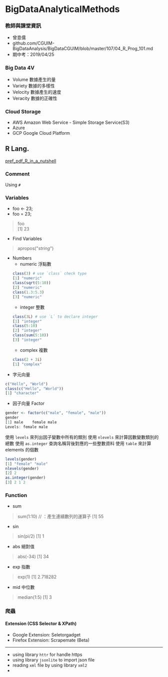 # BigDataAnalyticalMethods

### 教師與課堂資訊
+ 曾意儒
+ github.com/CGUIM-BigDataAnalysis/BigDataCGUIM/blob/master/107/04_R_Prog_101.md
+ 期中考：2019/04/25

### Big Data 4V
+ Volume 數據產生的量
+ Variety 數據的多樣性
+ Velocity 數據產生的速度
+ Veracity 數據的正確性

### Cloud Storage
+ AWS Amazon Web Service - Simple Storage Service(S3)
+ Azure
+ GCP Google Cloud Platform


## R Lang.
[pref_pdf_R_in_a_nutshell](http://rbasicsworkshop.weebly.com/uploads/1/8/6/0/18603232/adler_2009_r-inanutshell.pdf)

### Comment
Using `#`

### Variables
+ foo <- 23;
+ foo = 23;
> foo  
> [1] 23

- Find Variables
> apropos("_string_")

+ Numbers
    + numeric 浮點數
    ```R
    class(3) # use `class` check type
    [1] "numeric"
    class(sqrt(5:10))
    [2] "numeric"
    class(1.3:5.3)
    [3] "numeric"
    ```
    + integer 整數
    ```R
    class(3L) # use `L` to declare integer
    [1] "integer"
    class(5:10)
    [2] "integer"
    class(sum(5:10))
    [3] "integer"
    ```
    + complex 複數
    ```R
    class(2 + 3i)
    [1] "complex"
    ```
+ 字元向量
```R
c("Hello", "World")
class(c("Hello", "World"))
[1] "character"
```
+ 因子向量 Factor
```R
gender <- factor(c("male", "female", "male"))
gender
[1] male    female male
Levels: female male
```

使用 `levels` 來列出因子變數中所有的類別
使用 `nlevels` 來計算因數變數類別的總數
使用 `as.integer` 查詢名稱背後對應的一些整數資料
使用 `table` 來計算 elements 的個數

```R
levels(gender)
[1] "female" "male"
nlevels(gender)
[2] 2
as.integer(gender)
[3] 2 1 2
```

### Function
+ sum
> sum(1:10) // ：產生連續數列的運算子
> [1] 55
+ sin
> sin(pi/2)
> [1] 1
+ abs 絕對值
> abs(-34)
> [1] 34
+ exp 指數
> exp(1)
> [1] 2.718282
+ mid 中位數
> median(1:5)
> [1] 3

### 爬蟲
#### Extension (CSS Selector & XPath)
+ Google Extension: Seletorgadget
+ Firefox Extension: Scrapemate (Beta)
---
+ using library `httr` for handle https
+ using library `jsonlite` to import json file 
+ reading `xml` file by using library `xml2`
+ 